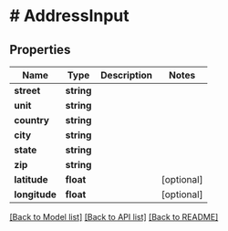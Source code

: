 # # AddressInput

## Properties

Name | Type | Description | Notes
------------ | ------------- | ------------- | -------------
**street** | **string** |  |
**unit** | **string** |  |
**country** | **string** |  |
**city** | **string** |  |
**state** | **string** |  |
**zip** | **string** |  |
**latitude** | **float** |  | [optional]
**longitude** | **float** |  | [optional]

[[Back to Model list]](../../README.md#models) [[Back to API list]](../../README.md#endpoints) [[Back to README]](../../README.md)
